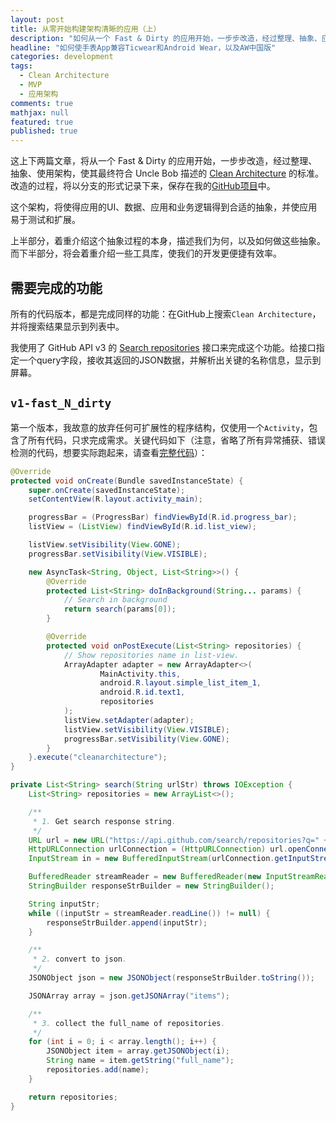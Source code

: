 ```yaml
---
layout: post
title: 从零开始构建架构清晰的应用（上）
description: "如何从一个 Fast & Dirty 的应用开始，一步步改造，经过整理、抽象、应用架构，使其符合 Clean Architecture 的标准。"
headline: "如何使手表App兼容Ticwear和Android Wear，以及AW中国版"
categories: development
tags:
  - Clean Architecture
  - MVP
  - 应用架构
comments: true
mathjax: null
featured: true
published: true
---
```


这上下两篇文章，将从一个 Fast & Dirty 的应用开始，一步步改造，经过整理、抽象、使用架构，使其最终符合 Uncle Bob 描述的 [Clean Architecture][the-clean-architecture] 的标准。改造的过程，将以分支的形式记录下来，保存在我的[GitHub项目][clean-arch-demo]中。

这个架构，将使得应用的UI、数据、应用和业务逻辑得到合适的抽象，并使应用易于测试和扩展。

上半部分，着重介绍这个抽象过程的本身，描述我们为何，以及如何做这些抽象。而下半部分，将会着重介绍一些工具库，使我们的开发更便捷有效率。

<!--break-->

## 需要完成的功能

所有的代码版本，都是完成同样的功能：在GitHub上搜索`Clean Architecture`，并将搜索结果显示到列表中。

我使用了 GitHub API v3 的 [Search repositories](https://developer.github.com/v3/search/#search-repositories) 接口来完成这个功能。给接口指定一个query字段，接收其返回的JSON数据，并解析出关键的名称信息，显示到屏幕。

## `v1-fast_N_dirty`

第一个版本，我故意的放弃任何可扩展性的程序结构，仅使用一个`Activity`，包含了所有代码，只求完成需求。关键代码如下（注意，省略了所有异常捕获、错误检测的代码，想要实际跑起来，请查看[完整代码](https://github.com/tankery/CleanArchitectureDemo/blob/v1-fast_N_dirty/app/src/main/java/me/tankery/demo/cleanarchitecture/MainActivity.java)）：

``` Java
@Override
protected void onCreate(Bundle savedInstanceState) {
    super.onCreate(savedInstanceState);
    setContentView(R.layout.activity_main);

    progressBar = (ProgressBar) findViewById(R.id.progress_bar);
    listView = (ListView) findViewById(R.id.list_view);

    listView.setVisibility(View.GONE);
    progressBar.setVisibility(View.VISIBLE);

    new AsyncTask<String, Object, List<String>>() {
        @Override
        protected List<String> doInBackground(String... params) {
            // Search in background
            return search(params[0]);
        }

        @Override
        protected void onPostExecute(List<String> repositories) {
            // Show repositories name in list-view.
            ArrayAdapter adapter = new ArrayAdapter<>(
                    MainActivity.this,
                    android.R.layout.simple_list_item_1,
                    android.R.id.text1,
                    repositories
            );
            listView.setAdapter(adapter);
            listView.setVisibility(View.VISIBLE);
            progressBar.setVisibility(View.GONE);
        }
    }.execute("cleanarchitecture");
}

private List<String> search(String urlStr) throws IOException {
    List<String> repositories = new ArrayList<>();

    /**
     * 1. Get search response string.
     */
    URL url = new URL("https://api.github.com/search/repositories?q=" + urlStr);
    HttpURLConnection urlConnection = (HttpURLConnection) url.openConnection();
    InputStream in = new BufferedInputStream(urlConnection.getInputStream());

    BufferedReader streamReader = new BufferedReader(new InputStreamReader(in, "UTF-8"));
    StringBuilder responseStrBuilder = new StringBuilder();

    String inputStr;
    while ((inputStr = streamReader.readLine()) != null) {
        responseStrBuilder.append(inputStr);
    }

    /**
     * 2. convert to json.
     */
    JSONObject json = new JSONObject(responseStrBuilder.toString());

    JSONArray array = json.getJSONArray("items");

    /**
     * 3. collect the full_name of repositories.
     */
    for (int i = 0; i < array.length(); i++) {
        JSONObject item = array.getJSONObject(i);
        String name = item.getString("full_name");
        repositories.add(name);
    }

    return repositories;
}
```

[the-clean-architecture]: https://blog.8thlight.com/uncle-bob/2012/08/13/the-clean-architecture.html
[clean-arch-demo]: https://github.com/tankery/CleanArchitectureDemo



